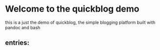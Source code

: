 <link href="https://fonts.googleapis.com/css?family=Source+Sans+Pro" rel="stylesheet">
<link href="https://fonts.googleapis.com/css?family=Didact+Gothic" rel="stylesheet">
<link rel="stylesheet" type="text/css" href="styles.css">
<meta name="viewport" content="width=device-width, initial-scale=1">
<meta property="og:image" content="https://i.arxius.io/18565c9c.png">
<meta property="og:description" content="simple blog platform designed using bash and pandoc">

# Welcome to the quickblog demo

this is a just the demo of quickblog, the simple blogging platform built with pandoc and bash

## entries:
